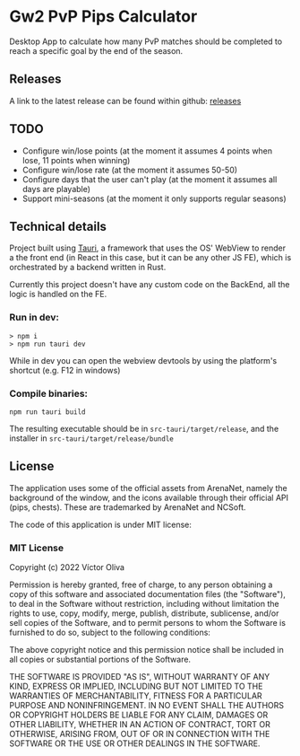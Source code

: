 # Gw2 PvP Pips Calculator

Desktop App to calculate how many PvP matches should be completed to reach a specific goal by the end of the season.

## Releases

A link to the latest release can be found within github: [releases](https://github.com/voliva/gw2-pvp-pips/releases)

## TODO

- Configure win/lose points (at the moment it assumes 4 points when lose, 11 points when winning)
- Configure win/lose rate (at the moment it assumes 50-50)
- Configure days that the user can't play (at the moment it assumes all days are playable)
- Support mini-seasons (at the moment it only supports regular seasons)

## Technical details

Project built using [Tauri](https://tauri.app/), a framework that uses the OS' WebView to render a the front end (in React in this case, but it can be any other JS FE), which is orchestrated by a backend written in Rust.

Currently this project doesn't have any custom code on the BackEnd, all the logic is handled on the FE.

### Run in dev:

```
> npm i
> npm run tauri dev
```

While in dev you can open the webview devtools by using the platform's shortcut (e.g. F12 in windows)

### Compile binaries:

```
npm run tauri build
```

The resulting executable should be in `src-tauri/target/release`, and the installer in `src-tauri/target/release/bundle`

## License

The application uses some of the official assets from ArenaNet, namely the background of the window, and the icons available through their official API (pips, chests). These are trademarked by ArenaNet and NCSoft.

The code of this application is under MIT license:

### MIT License

Copyright (c) 2022 Víctor Oliva

Permission is hereby granted, free of charge, to any person obtaining a copy
of this software and associated documentation files (the "Software"), to deal
in the Software without restriction, including without limitation the rights
to use, copy, modify, merge, publish, distribute, sublicense, and/or sell
copies of the Software, and to permit persons to whom the Software is
furnished to do so, subject to the following conditions:

The above copyright notice and this permission notice shall be included in all
copies or substantial portions of the Software.

THE SOFTWARE IS PROVIDED "AS IS", WITHOUT WARRANTY OF ANY KIND, EXPRESS OR
IMPLIED, INCLUDING BUT NOT LIMITED TO THE WARRANTIES OF MERCHANTABILITY,
FITNESS FOR A PARTICULAR PURPOSE AND NONINFRINGEMENT. IN NO EVENT SHALL THE
AUTHORS OR COPYRIGHT HOLDERS BE LIABLE FOR ANY CLAIM, DAMAGES OR OTHER
LIABILITY, WHETHER IN AN ACTION OF CONTRACT, TORT OR OTHERWISE, ARISING FROM,
OUT OF OR IN CONNECTION WITH THE SOFTWARE OR THE USE OR OTHER DEALINGS IN THE
SOFTWARE.
